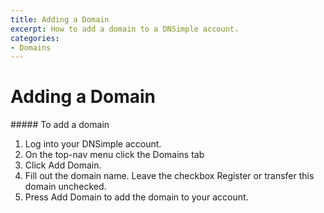 ```yaml
---
title: Adding a Domain
excerpt: How to add a domain to a DNSimple account.
categories:
- Domains
---
```


# Adding a Domain

<div class="section-steps" markdown="1">
##### To add a domain

1.  Log into your DNSimple account.
1.  On the top-nav menu click the <label>Domains</label> tab
1.  Click <label>Add Domain</label>.
1.  Fill out the domain name. Leave the checkbox <label>Register or transfer this domain</label> unchecked.
1.  Press <label>Add Domain</label> to add the domain to your account.
</div>
